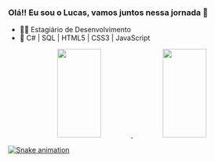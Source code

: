 ### Olá!! Eu sou o Lucas, vamos juntos nessa jornada 🚀
- :man_technologist: Estagiário de Desenvolvimento
- :brain: C# | SQL | HTML5 | CSS3 | JavaScript

<div align="center">
<a href="https://github.com/lucassantuss">
<img height="180em" img width="42%" src="https://github-readme-stats.vercel.app/api?username=lucassantuss&show_icons=true&theme=vue-dark&include_all_commits=true&count_private=true"/>   <img height="180em" img width="42%" src="https://github-readme-stats.vercel.app/api/top-langs/?username=lucassantuss&layout=compact&langs_count=7&theme=vue-dark"/>
</div>

![Snake animation](https://github.com/TesteMaria/TesteMaria/blob/output/github-contribution-grid-snake.svg)
